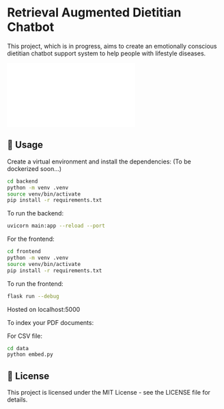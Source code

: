 # Retrieval Augmented Dietitian Chatbot 

This project, which is in progress, aims to create an emotionally conscious dietitian chatbot support system to help people with lifestyle diseases. 

![Architecture](./Phase2.drawio.pdf)

## 🚀 Usage

Create a virtual environment and install the dependencies: (To be dockerized soon...)

```bash
cd backend
python -m venv .venv
source venv/bin/activate
pip install -r requirements.txt
```
To run the backend:
```bash
uvicorn main:app --reload --port
```

For the frontend:
```bash
cd frontend
python -m venv .venv
source venv/bin/activate
pip install -r requirements.txt
```

To run the frontend:
```bash
flask run --debug 
```
Hosted on localhost:5000

To index your PDF documents:

For CSV file:
```bash
cd data 
python embed.py
```


## 📝 License

This project is licensed under the MIT License - see the LICENSE file for details.



 
